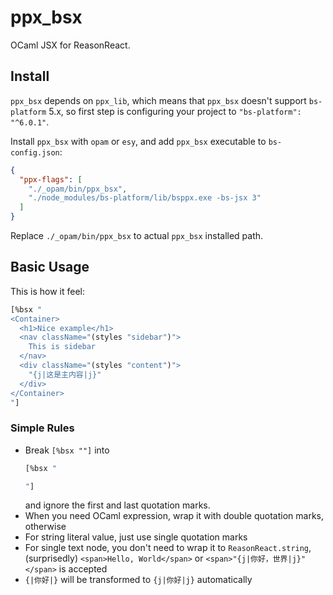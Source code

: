 # ppx_bsx

OCaml JSX for ReasonReact.

## Install

`ppx_bsx` depends on `ppx_lib`, which means that `ppx_bsx` doesn't support `bs-platform` 5.x, so first step is configuring your project to `"bs-platform": "^6.0.1"`.

Install `ppx_bsx` with `opam` or `esy`, and add `ppx_bsx` executable to `bs-config.json`:

```json
{
  "ppx-flags": [
    "./_opam/bin/ppx_bsx",
    "./node_modules/bs-platform/lib/bsppx.exe -bs-jsx 3"
  ]
}
```

Replace `./_opam/bin/ppx_bsx` to actual `ppx_bsx` installed path.

## Basic Usage

This is how it feel:

```ocaml
[%bsx "
<Container>
  <h1>Nice example</h1>
  <nav className="(styles "sidebar")">
    This is sidebar
  </nav>
  <div className="(styles "content")">
    "{j|这是主内容|j}"
  </div>
</Container>
"]
```

### Simple Rules
- Break `[%bsx ""]` into
  ```ocaml
  [%bsx "

  "]
  ```
  and ignore the first and last quotation marks.
- When you need OCaml expression, wrap it with double quotation marks, otherwise
- For string literal value, just use single quotation marks
- For single text node, you don't need to wrap it to `ReasonReact.string`, (surprisedly) `<span>Hello, World</span>` or `<span>"{j|你好，世界|j}"</span>` is accepted
- `{|你好|}` will be transformed to `{j|你好|j}` automatically
